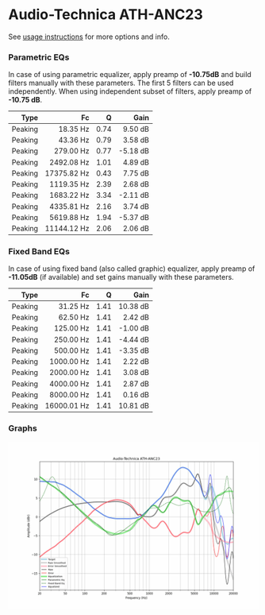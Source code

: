 # Audio-Technica ATH-ANC23
See [usage instructions](https://github.com/jaakkopasanen/AutoEq#usage) for more options and info.

### Parametric EQs
In case of using parametric equalizer, apply preamp of **-10.75dB** and build filters manually
with these parameters. The first 5 filters can be used independently.
When using independent subset of filters, apply preamp of **-10.75 dB**.

| Type    | Fc          |    Q | Gain     |
|--------:|------------:|-----:|---------:|
| Peaking | 18.35 Hz    | 0.74 | 9.50 dB  |
| Peaking | 43.36 Hz    | 0.79 | 3.58 dB  |
| Peaking | 279.00 Hz   | 0.77 | -5.18 dB |
| Peaking | 2492.08 Hz  | 1.01 | 4.89 dB  |
| Peaking | 17375.82 Hz | 0.43 | 7.75 dB  |
| Peaking | 1119.35 Hz  | 2.39 | 2.68 dB  |
| Peaking | 1683.22 Hz  | 3.34 | -2.11 dB |
| Peaking | 4335.81 Hz  | 2.16 | 3.74 dB  |
| Peaking | 5619.88 Hz  | 1.94 | -5.37 dB |
| Peaking | 11144.12 Hz | 2.06 | 2.06 dB  |

### Fixed Band EQs
In case of using fixed band (also called graphic) equalizer, apply preamp of **-11.05dB**
(if available) and set gains manually with these parameters.

| Type    | Fc          |    Q | Gain     |
|--------:|------------:|-----:|---------:|
| Peaking | 31.25 Hz    | 1.41 | 10.38 dB |
| Peaking | 62.50 Hz    | 1.41 | 2.42 dB  |
| Peaking | 125.00 Hz   | 1.41 | -1.00 dB |
| Peaking | 250.00 Hz   | 1.41 | -4.44 dB |
| Peaking | 500.00 Hz   | 1.41 | -3.35 dB |
| Peaking | 1000.00 Hz  | 1.41 | 2.22 dB  |
| Peaking | 2000.00 Hz  | 1.41 | 3.08 dB  |
| Peaking | 4000.00 Hz  | 1.41 | 2.87 dB  |
| Peaking | 8000.00 Hz  | 1.41 | 0.16 dB  |
| Peaking | 16000.01 Hz | 1.41 | 10.81 dB |

### Graphs
![](./Audio-Technica%20ATH-ANC23.png)
